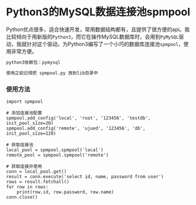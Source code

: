 # Python3的MySQL数据连接池spmpool

Python优点很多，适合快速开发，常用数据结构都有，且提供了很方便的api。我比较倾向于用新版的`Python3`，而它在操作MySQL数据库时，会用到`PyMySQL`驱动，我就针对这个驱动，为Python3编写了一个小巧的数据库连接池`spmpool`，使用非常方便。

```python
python3依赖包：pymysql

使用之前记得把 spmpool.py 放到lib目录中
```

### 使用方法
```
import spmpool 

# 添加连接池配置
spmpool.add_config('local', 'root', '123456', 'testdb', init_pool_size=20)
spmpool.add_config('remote', 'ujued', '123456', 'db', init_pool_size=120)

# 获取连接池  
local_pool = spmpool.spmpool('local')
remote_pool = spmpool.spmpool('remote')

# 获取连接并使用
conn = local_pool.get()
result = conn.execute('select id, name, password from user')
rows = result.fetchall()
for row in rows:
    print(row.id, row.password, row.name)
conn.close()
```
